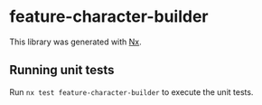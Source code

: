 # feature-character-builder

This library was generated with [Nx](https://nx.dev).

## Running unit tests

Run `nx test feature-character-builder` to execute the unit tests.
